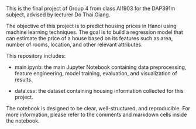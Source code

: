 This is the final project of Group 4 from class AI1903 for the DAP391m subject, advised by lecturer Do Thai Giang.

The objective of this project is to predict housing prices in Hanoi using machine learning techniques. The goal is to build a regression model that can estimate the price of a house based on its features such as area, number of rooms, location, and other relevant attributes.

This repository includes:

- main.ipynb: the main Jupyter Notebook containing data preprocessing, feature engineering, model training, evaluation, and visualization of results.

- data.csv: the dataset containing housing information collected for this project.

The notebook is designed to be clear, well-structured, and reproducible. For more information, please refer to the comments and markdown cells inside the notebook.
